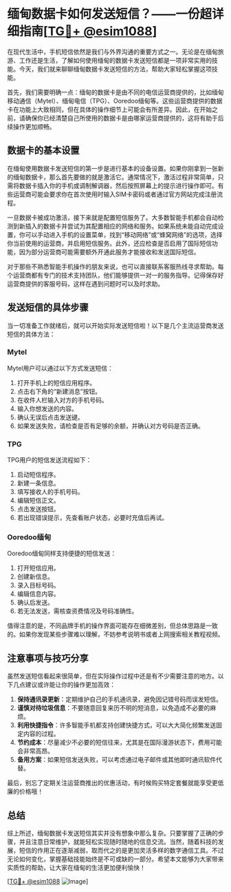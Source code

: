 # 缅甸数据卡如何发送短信？——一份超详细指南[[TG💪+ @esim1088](https://t.me/s/esim1088)]

在现代生活中，手机短信依然是我们与外界沟通的重要方式之一。无论是在缅甸旅游、工作还是生活，了解如何使用缅甸的数据卡发送短信都是一项非常实用的技能。今天，我们就来聊聊缅甸数据卡发送短信的方法，帮助大家轻松掌握这项技能。

首先，我们需要明确一点：缅甸的数据卡是由不同的电信运营商提供的，比如缅甸移动通信（Mytel）、缅甸电信（TPG）、Ooredoo缅甸等。这些运营商提供的数据卡在功能上大致相同，但在具体的操作细节上可能会有所差异。因此，在开始之前，请确保你已经清楚自己所使用的数据卡是由哪家运营商提供的，这将有助于后续操作更加顺畅。

## 数据卡的基本设置

在缅甸使用数据卡发送短信的第一步是进行基本的设备设置。如果你刚拿到一张新的缅甸数据卡，那么首先要做的就是激活它。通常情况下，激活过程非常简单，只需将数据卡插入你的手机或调制解调器，然后按照屏幕上的提示进行操作即可。有些运营商可能会要求你在首次使用时输入SIM卡密码或者通过官方网站完成注册流程。

一旦数据卡被成功激活，接下来就是配置短信服务了。大多数智能手机都会自动检测到新插入的数据卡并尝试为其配置相应的网络和服务。如果系统未能自动完成设置，你可以手动进入手机的设置菜单，找到“移动网络”或“蜂窝网络”的选项，选择你当前使用的运营商，并启用短信服务。此外，还应检查是否启用了国际短信功能，因为部分运营商可能需要额外开通此服务才能接收和发送国际短信。

对于那些不熟悉智能手机操作的朋友来说，也可以直接联系客服热线寻求帮助。每个运营商都有专门的技术支持团队，他们能够提供一对一的服务指导。记得保存好运营商提供的客服号码，这样在遇到问题时可以及时求助。

## 发送短信的具体步骤

当一切准备工作就绪后，就可以开始实际发送短信啦！以下是几个主流运营商发送短信的具体方法：

### Mytel
Mytel用户可以通过以下方式发送短信：
1. 打开手机上的短信应用程序。
2. 点击右下角的“新建消息”按钮。
3. 在收件人栏输入对方的手机号码。
4. 输入你想发送的内容。
5. 确认无误后点击发送键。
6. 如果发送失败，请检查是否有足够的余额，并确认对方号码是否正确。

### TPG
TPG用户的短信发送流程如下：
1. 启动短信程序。
2. 新建一条信息。
3. 填写接收人的手机号码。
4. 编辑短信正文。
5. 点击发送按钮。
6. 若出现错误提示，先查看账户状态，必要时充值后再试。

### Ooredoo缅甸
Ooredoo缅甸同样支持便捷的短信发送：
1. 打开短信应用。
2. 创建新信息。
3. 录入目标号码。
4. 编辑信息内容。
5. 确认后发送。
6. 若无法发送，需核查资费情况及号码准确性。

值得注意的是，不同品牌手机的操作界面可能存在细微差别，但总体思路是一致的。如果你发现某些步骤难以理解，不妨参考说明书或者上网搜索相关教程视频。

## 注意事项与技巧分享

虽然发送短信看起来很简单，但在实际操作过程中还是有不少需要注意的地方。以下几点建议或许能让你的操作更加高效：

1. **保持通讯录更新**：定期维护自己的手机通讯录，避免因记错号码而误发短信。
2. **谨慎对待垃圾信息**：不要随意回复来历不明的短消息，以免造成不必要的麻烦。
3. **利用快捷指令**：许多智能手机都支持创建快捷方式，可以大大简化频繁发送固定内容的过程。
4. **节约成本**：尽量减少不必要的短信往来，尤其是在国际漫游状态下，费用可能会非常高昂。
5. **备用方案**：如果短信发送失败，可以考虑通过电子邮件或其他即时通讯软件代替。

最后，别忘了定期关注运营商推出的优惠活动，有时候购买特定套餐就能享受更低廉的价格哦！

## 总结

综上所述，缅甸数据卡发送短信其实并没有想象中那么复杂。只要掌握了正确的步骤，并且注意日常维护，就能轻松实现随时随地的信息交流。当然，随着科技的发展，短信的作用正在逐渐减弱，取而代之的是更加灵活多样的数字通信工具。不过无论如何变化，掌握基础技能始终是不可或缺的一部分。希望本文能够为大家带来实质性的帮助，让大家在缅甸的生活更加便利愉快！

[[TG💪+ @esim1088](https://t.me/s/esim1088) ![Image](https://i.postimg.cc/4NQfJmqS/Snipaste-2025-05-13-00-14-12.png)]